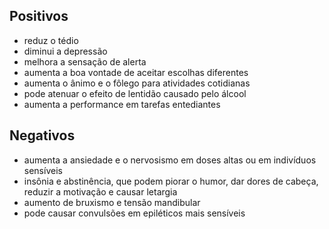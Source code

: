 ## Positivos

- reduz o tédio
- diminui a depressão
- melhora a sensação de alerta
- aumenta a boa vontade de aceitar escolhas diferentes
- aumenta o ânimo e o fôlego para atividades cotidianas
- pode atenuar o efeito de lentidão causado pelo álcool
- aumenta a performance em tarefas entediantes

## Negativos

- aumenta a ansiedade e o nervosismo em doses altas ou em indivíduos sensíveis
- insônia e abstinência, que podem piorar o humor, dar dores de cabeça, reduzir a motivação e causar letargia
- aumento de bruxismo e tensão mandibular
- pode causar convulsões em epiléticos mais sensíveis